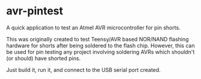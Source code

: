 avr-pintest
===========

A quick application to test an Atmel AVR microcontroller for pin shorts.

This was originally created to test Teensy/AVR based NOR/NAND flashing hardware for shorts after being soldered to the flash chip. However, this can be used for pin testing any project involving soldering AVRs which shouldn't (or should) have shorted pins.

Just build it, run it, and connect to the USB serial port created.